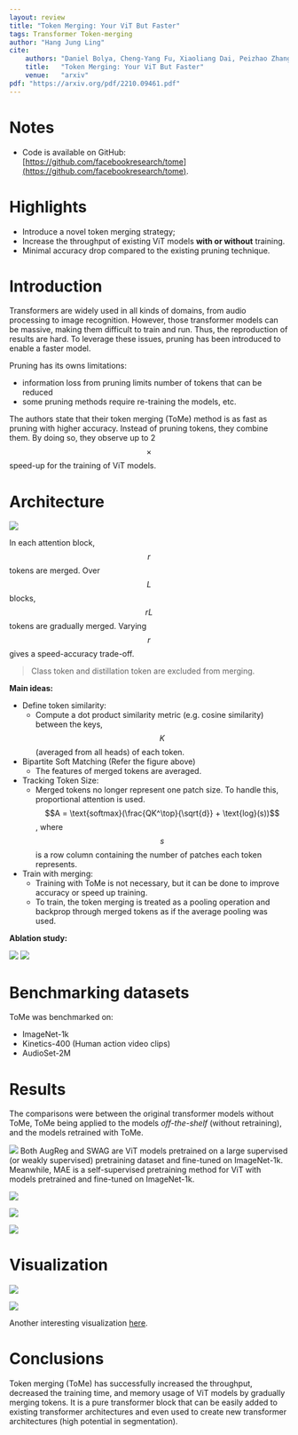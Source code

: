 ```yaml
---
layout: review
title: "Token Merging: Your ViT But Faster"
tags: Transformer Token-merging
author: "Hang Jung Ling"
cite:
    authors: "Daniel Bolya, Cheng-Yang Fu, Xiaoliang Dai, Peizhao Zhang, Christoph Feichtenhofer, Judy Hoffman"
    title:   "Token Merging: Your ViT But Faster"
    venue:   "arxiv"
pdf: "https://arxiv.org/pdf/2210.09461.pdf"
---
```


# Notes
* Code is available on GitHub: [https://github.com/facebookresearch/tome](https://github.com/facebookresearch/tome).

# Highlights
- Introduce a novel token merging strategy;
- Increase the throughput of existing ViT models **with or without** training.
- Minimal accuracy drop compared to the existing pruning technique.

# Introduction
Transformers are widely used in all kinds of domains, from audio processing to image recognition. However, those transformer models can be massive, making them difficult to train and run. Thus, the reproduction of results are hard. To leverage these issues, pruning has been introduced to enable a faster model.

Pruning has its owns limitations:
- information loss from pruning limits number of tokens that can be reduced
- some pruning methods require re-training the models, etc.

The authors state that their token merging (ToMe) method is as fast as pruning with higher accuracy. Instead of pruning tokens, they combine them. By doing so, they observe up to 2$$\times$$ speed-up for the training of ViT models.

# Architecture
![](/collections/images/token_merging/architecture.jpg)

In each attention block, $$r$$ tokens are merged. Over $$L$$ blocks, $$rL$$ tokens are gradually merged. Varying $$r$$ gives a speed-accuracy trade-off.
> Class token and distillation token are excluded from merging.

**Main ideas:**
- Define token similarity:
  - Compute a dot product similarity metric (e.g. cosine similarity) between the keys, $$K$$ (averaged from all heads) of each token.
- Bipartite Soft Matching (Refer the figure above)
  - The features of merged tokens are averaged.
- Tracking Token Size:
  - Merged tokens no longer represent one patch size. To handle this, proportional attention is used.
    $$A = \text{softmax}(\frac{QK^\top}{\sqrt{d}} + \text{log}(s))$$, where $$s$$ is a row column containing the number of patches each token represents.
- Train with merging:
  - Training with ToMe is not necessary, but it can be done to improve accuracy or speed up training.
  - To train, the token merging is treated as a pooling operation and backprop through merged tokens as if the average pooling was used.

**Ablation study:**

![](/collections/images/token_merging/ablation_study.jpg)
![](/collections/images/token_merging/ablation_study_2.jpg)

# Benchmarking datasets
ToMe was benchmarked on:
- ImageNet-1k
- Kinetics-400 (Human action video clips)
- AudioSet-2M

# Results
The comparisons were between the original transformer models without ToMe, ToMe being applied to the models *off-the-shelf* (without retraining), and the models retrained with ToMe.

![](/collections/images/token_merging/results_1.jpg)
Both AugReg and SWAG are ViT models pretrained on a large supervised (or weakly supervised) pretraining dataset and fine-tuned on ImageNet-1k. Meanwhile, MAE is a self-supervised pretraining method for ViT with models pretrained and fine-tuned on ImageNet-1k.

![](/collections/images/token_merging/results_2.jpg)

![](/collections/images/token_merging/results_3.jpg)

![](/collections/images/token_merging/results_4.jpg)

# Visualization
![](/collections/images/token_merging/visualization_1.jpg)

![](/collections/images/token_merging/visualization_2.jpg)

Another interesting visualization [here](https://github.com/facebookresearch/ToMe/blob/cbd8a1cb89b5f689429a9bdf28985b7d1b373e93/examples/2_visualization_timm.ipynb).

# Conclusions
Token merging (ToMe) has successfully increased the throughput, decreased the training time, and memory usage of ViT models by gradually merging tokens. It is a pure transformer block that can be easily added to existing transformer architectures and even used to create new transformer architectures (high potential in segmentation). 
